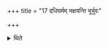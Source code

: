 +++
title = "17 दधिघर्मम् भक्षयन्ति भूर्भुवः"

+++

<details><summary>थिते</summary>

दधिघर्मं भक्षयन्ति भूर्भुवः सुवरित्यनुवाकेन १७
</details>
